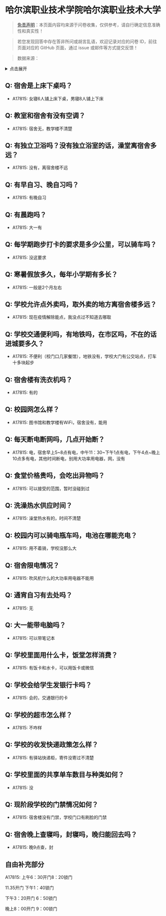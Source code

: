 # 哈尔滨职业技术学院哈尔滨职业技术大学

> [免责声明](https://colleges.chat/#_3)：本页面内容均来源于问卷收集，仅供参考，请自行确定信息准确性和真实性！

> 若您发现回答中存在答非所问或胡言乱语，欢迎记录对应的问卷 ID，前往页面对应的 GitHub 页面，通过 issue 或邮件等方式提交反馈！

> 数据来源：

<details><summary>点击展开</summary>
<ul>
<li>A17815: 匿名 (2023 年 06 月)</li>
</ul>
</details>

## Q: 宿舍是上床下桌吗？

- A17815: 女寝6人铺上床下桌，男寝8人铺上下床

## Q: 教室和宿舍有没有空调？

- A17815: 宿舍无，教学楼不清楚

## Q: 有独立卫浴吗？没有独立浴室的话，澡堂离宿舍多远？

- A17815: 没有，离宿舍楼不远

## Q: 有早自习、晚自习吗？

- A17815: 有晚自习

## Q: 有晨跑吗？

- A17815: 大一有

## Q: 每学期跑步打卡的要求是多少公里，可以骑车吗？

- A17815: 没这要求

## Q: 寒暑假放多久，每年小学期有多长？

- A17815: 一般是2个月左右

## Q: 学校允许点外卖吗，取外卖的地方离宿舍楼多远？

- A17815: 现在疫情解除能点，我没点过不知道去哪取

## Q: 学校交通便利吗，有地铁吗，在市区吗，不在的话进城要多久？

- A17815: 不便利（校门口几家餐馆），地铁没有，学校大门有公交站点，打车十多块起步

## Q: 宿舍楼有洗衣机吗？

- A17815: 有的

## Q: 校园网怎么样？

- A17815: 图书馆和教学楼有WiFi，宿舍没有，能用

## Q: 每天断电断网吗，几点开始断？

- A17815: 电，宿舍早上5\~8点有电，中午11：30\~下午1点有电，下午4点\~晚上10点多有电，其他时间断电，别用大功率用电器，网，没有

## Q: 食堂价格贵吗，会吃出异物吗？

- A17815: 可以接受的范围，暂时没碰到过

## Q: 洗澡热水供应时间？

- A17815: 澡堂热水有的，时间不清楚

## Q: 校园内可以骑电瓶车吗，电池在哪能充电？

- A17815: 用不着骑，学校没那么大

## Q: 宿舍限电情况？

- A17815: 吹风机什么的大功率用电器不能用

## Q: 通宵自习有去处吗？

- A17815: 无

## Q: 大一能带电脑吗？

- A17815: 可以带笔记本

## Q: 学校里面用什么卡，饭堂怎样消费？

- A17815: 有饭卡和水卡，可以用饭卡或微信

## Q: 学校会给学生发银行卡吗？

- A17815: 会的，交通银行的卡

## Q: 学校的超市怎么样？

- A17815: 不咋样

## Q: 学校的收发快递政策怎么样？

- A17815: 有驿站快递柜，寄件没寄过不清楚

## Q: 学校里面的共享单车数目与种类如何？

- A17815: 没

## Q: 现阶段学校的门禁情况如何？

- A17815: 宿舍楼没有门禁，学校门口有刷脸的门禁

## Q: 宿舍晚上查寝吗，封寝吗，晚归能回去吗？

- A17815: 晚9点查，封

## 自由补充部分

A17815: 上午6：30开门8：20锁门

11.35开门 下午1：40锁门

下午3：20开门 6：50锁门

晚上8：00开门 9：00锁门